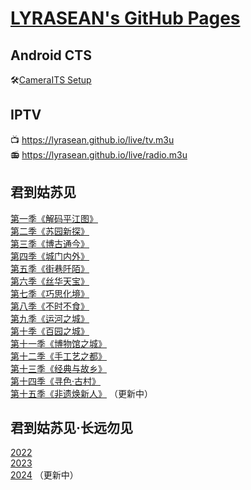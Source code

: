 # [LYRASEAN's GitHub Pages](https://github.com/lyrasean/lyrasean.github.io)

## Android CTS
🛠[CameraITS Setup](https://github.com/lyrasean/lyrasean.github.io/blob/main/3pl/its_setup_bookworm.md)

## IPTV
📺 <https://lyrasean.github.io/live/tv.m3u>  
📻 <https://lyrasean.github.io/live/radio.m3u>

## 君到姑苏见
[第一季《解码平江图》](https://lyrasean.github.io/ksz/S01.html)  
[第二季《苏园新探》](https://lyrasean.github.io/ksz/S02.html)  
[第三季《博古通今》](https://lyrasean.github.io/ksz/S03.html)  
[第四季《城门内外》](https://lyrasean.github.io/ksz/S04.html)  
[第五季《街巷阡陌》](https://lyrasean.github.io/ksz/S05.html)  
[第六季《丝华天宝》](https://lyrasean.github.io/ksz/S06.html)  
[第七季《巧思化境》](https://lyrasean.github.io/ksz/S07.html)  
[第八季《不时不食》](https://lyrasean.github.io/ksz/S08.html)  
[第九季《运河之城》](https://lyrasean.github.io/ksz/S09.html)  
[第十季《百园之城》](https://lyrasean.github.io/ksz/S10.html)  
[第十一季《博物馆之城》](https://lyrasean.github.io/ksz/S11.html)  
[第十二季《手工艺之都》](https://lyrasean.github.io/ksz/S12.html)  
[第十三季《经典与故乡》](https://lyrasean.github.io/ksz/S13.html)  
[第十四季《寻色·古村》](https://lyrasean.github.io/ksz/S14.html)  
[第十五季《非遗焕新人》](https://lyrasean.github.io/ksz/S15.html) （更新中）  

## 君到姑苏见·长远勿见
[2022](https://lyrasean.github.io/ksz/长远勿见2022.html)  
[2023](https://lyrasean.github.io/ksz/长远勿见2023.html)  
[2024](https://lyrasean.github.io/ksz/长远勿见2024.html) （更新中）  
